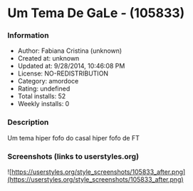 # Um Tema De GaLe *-* (105833)

### Information
- Author: Fabiana Cristina (unknown)
- Created at: unknown
- Updated at: 9/28/2014, 10:46:08 PM
- License: NO-REDISTRIBUTION
- Category: amordoce
- Rating: undefined
- Total installs: 52
- Weekly installs: 0


### Description
Um tema hiper fofo do casal hiper fofo de FT


### Screenshots (links to userstyles.org)
![https://userstyles.org/style_screenshots/105833_after.png](https://userstyles.org/style_screenshots/105833_after.png)


